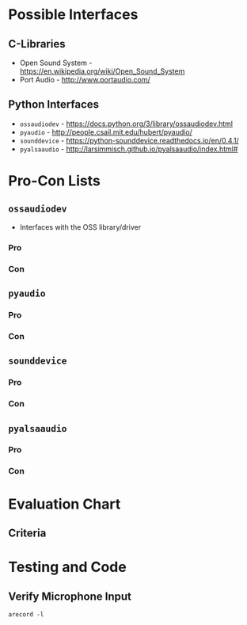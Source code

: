 # Possible Interfaces

## C-Libraries
* Open Sound System - https://en.wikipedia.org/wiki/Open_Sound_System
* Port Audio - http://www.portaudio.com/

## Python Interfaces
* `ossaudiodev` - https://docs.python.org/3/library/ossaudiodev.html
* `pyaudio` - http://people.csail.mit.edu/hubert/pyaudio/
* `sounddevice` - https://python-sounddevice.readthedocs.io/en/0.4.1/
* `pyalsaaudio` - http://larsimmisch.github.io/pyalsaaudio/index.html#

# Pro-Con Lists

## `ossaudiodev`
* Interfaces with the OSS library/driver

### Pro

### Con

## `pyaudio`

### Pro

### Con

## `sounddevice`

### Pro

### Con

## `pyalsaaudio`

### Pro

### Con

# Evaluation Chart

## Criteria

# Testing and Code

## Verify Microphone Input
```
arecord -l
```